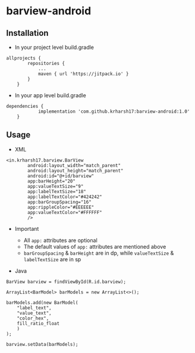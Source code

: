 # barview-android

## Installation

- In your project level build.gradle
```
allprojects {
		repositories {
			...
			maven { url 'https://jitpack.io' }
		}
	}
```

- In your app level build.gradle
```
dependencies {
	        implementation 'com.github.krharsh17:barview-android:1.0'
	}
```

## Usage

- XML
```
<in.krharsh17.barview.BarView
        android:layout_width="match_parent"
        android:layout_height="match_parent"
        android:id="@+id/barview"
        app:barHeight="20"
        app:valueTextSize="9"
        app:labelTextSize="18"
        app:labelTextColor="#424242"
        app:barGroupSpacing="16"
        app:rippleColor="#EEEEEE"
        app:valueTextColor="#FFFFFF"
        />
```

- Important
	- All `app:` attributes are optional
	- The default values of `app:` attributes are mentioned above
	- `barGroupSpacing` & `barHeight` are in dp, while `valueTextSize` & `labelTextSize` are in sp


- Java
```
BarView barview = findViewById(R.id.barview);

ArrayList<BarModel> barModels = new ArrayList<>();

barModels.add(new BarModel(
    "label_text",
    "value_text",
    "color_hex",
    fill_ratio_float
    )
);

barview.setData(barModels);
```
